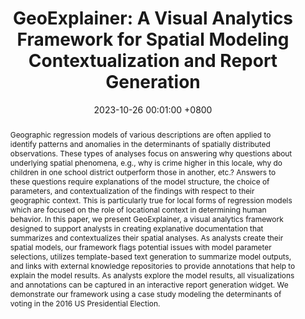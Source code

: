 ---
title:          "GeoExplainer: A Visual Analytics Framework for Spatial Modeling Contextualization and Report Generation"
date:           2023-10-26 00:01:00 +0800
selected:       true
pub:            "IEEE Transactions on Visualization and Computer Graphics (IEEE VIS 2023)"
pub_date:       "2023"
abstract: >-
  Geographic regression models of various descriptions are often applied to identify patterns and anomalies in the determinants of spatially distributed observations. These types of analyses focus on answering why questions about underlying spatial phenomena, e.g., why is crime higher in this locale, why do children in one school district outperform those in another, etc.? Answers to these questions require explanations of the model structure, the choice of parameters, and contextualization of the findings with respect to their geographic context. This is particularly true for local forms of regression models which are focused on the role of locational context in determining human behavior. In this paper, we present GeoExplainer, a visual analytics framework designed to support analysts in creating explanative documentation that summarizes and contextualizes their spatial analyses. As analysts create their spatial models, our framework flags potential issues with model parameter selections, utilizes template-based text generation to summarize model outputs, and links with external knowledge repositories to provide annotations that help to explain the model results. As analysts explore the model results, all visualizations and annotations can be captured in an interactive report generation widget. We demonstrate our framework using a case study modeling the determinants of voting in the 2016 US Presidential Election.
cover:          /assets/images/covers/geoexplainer_fan2023.png
authors:
- Fan Lei
- Yuxin Ma
- A. Stewart Fotheringham
- Elizabeth A. Mack
- Ziqi Li
- Mehak Sachdeva
- Sarah Bardin
- Ross Maciejewski
links:
  Paper: https://doi.org/10.1109/TVCG.2023.3327359
  arXiv: https://arxiv.org/pdf/2308.13588
  Demo Video: https://youtu.be/vC7hG7Atty8?si=Ni0MNTD_iY8o2CHG
  Presentation: https://youtu.be/sEN6FUJYJAg?si=Ot3Ucet20yedmEKC
  code: https://github.com/VADERASU/geoexplainer
---